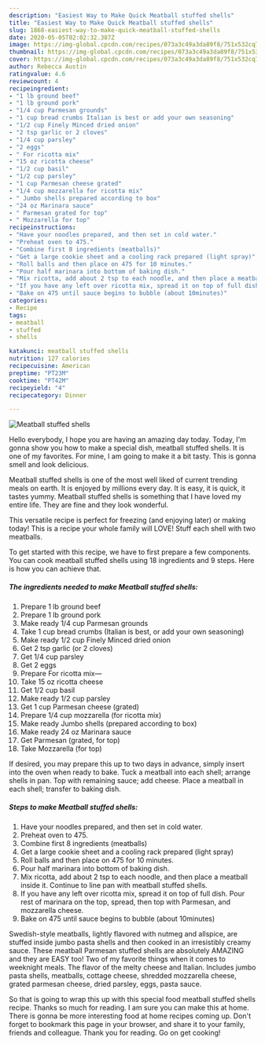 ```yaml
---
description: "Easiest Way to Make Quick Meatball stuffed shells"
title: "Easiest Way to Make Quick Meatball stuffed shells"
slug: 1868-easiest-way-to-make-quick-meatball-stuffed-shells
date: 2020-05-05T02:02:32.387Z
image: https://img-global.cpcdn.com/recipes/073a3c49a3da89f8/751x532cq70/meatball-stuffed-shells-recipe-main-photo.jpg
thumbnail: https://img-global.cpcdn.com/recipes/073a3c49a3da89f8/751x532cq70/meatball-stuffed-shells-recipe-main-photo.jpg
cover: https://img-global.cpcdn.com/recipes/073a3c49a3da89f8/751x532cq70/meatball-stuffed-shells-recipe-main-photo.jpg
author: Rebecca Austin
ratingvalue: 4.6
reviewcount: 4
recipeingredient:
- "1 lb ground beef"
- "1 lb ground pork"
- "1/4 cup Parmesan grounds"
- "1 cup bread crumbs Italian is best or add your own seasoning"
- "1/2 cup Finely Minced dried onion"
- "2 tsp garlic or 2 cloves"
- "1/4 cup parsley"
- "2 eggs"
- " For ricotta mix"
- "15 oz ricotta cheese"
- "1/2 cup basil"
- "1/2 cup parsley"
- "1 cup Parmesan cheese grated"
- "1/4 cup mozzarella for ricotta mix"
- " Jumbo shells prepared according to box"
- "24 oz Marinara sauce"
- " Parmesan grated for top"
- " Mozzarella for top"
recipeinstructions:
- "Have your noodles prepared, and then set in cold water."
- "Preheat oven to 475."
- "Combine first 8 ingredients (meatballs)"
- "Get a large cookie sheet and a cooling rack prepared (light spray)"
- "Roll balls and then place on 475 for 10 minutes."
- "Pour half marinara into bottom of baking dish."
- "Mix ricotta, add about 2 tsp to each noodle, and then place a meatball inside it. Continue to line pan with meatball stuffed shells."
- "If you have any left over ricotta mix, spread it on top of full dish. Pour rest of marinara on the top, spread, then top with Parmesan, and mozzarella cheese."
- "Bake on 475 until sauce begins to bubble (about 10minutes)"
categories:
- Recipe
tags:
- meatball
- stuffed
- shells

katakunci: meatball stuffed shells 
nutrition: 127 calories
recipecuisine: American
preptime: "PT23M"
cooktime: "PT42M"
recipeyield: "4"
recipecategory: Dinner

---
```



![Meatball stuffed shells](https://img-global.cpcdn.com/recipes/073a3c49a3da89f8/751x532cq70/meatball-stuffed-shells-recipe-main-photo.jpg)

Hello everybody, I hope you are having an amazing day today. Today, I'm gonna show you how to make a special dish, meatball stuffed shells. It is one of my favorites. For mine, I am going to make it a bit tasty. This is gonna smell and look delicious.

Meatball stuffed shells is one of the most well liked of current trending meals on earth. It is enjoyed by millions every day. It is easy, it is quick, it tastes yummy. Meatball stuffed shells is something that I have loved my entire life. They are fine and they look wonderful.

This versatile recipe is perfect for freezing (and enjoying later) or making today! This is a recipe your whole family will LOVE! Stuff each shell with two meatballs.


To get started with this recipe, we have to first prepare a few components. You can cook meatball stuffed shells using 18 ingredients and 9 steps. Here is how you can achieve that.

<!--inarticleads1-->

##### The ingredients needed to make Meatball stuffed shells:

1. Prepare 1 lb ground beef
1. Prepare 1 lb ground pork
1. Make ready 1/4 cup Parmesan grounds
1. Take 1 cup bread crumbs (Italian is best, or add your own seasoning)
1. Make ready 1/2 cup Finely Minced dried onion
1. Get 2 tsp garlic (or 2 cloves)
1. Get 1/4 cup parsley
1. Get 2 eggs
1. Prepare  For ricotta mix—
1. Take 15 oz ricotta cheese
1. Get 1/2 cup basil
1. Make ready 1/2 cup parsley
1. Get 1 cup Parmesan cheese (grated)
1. Prepare 1/4 cup mozzarella (for ricotta mix)
1. Make ready  Jumbo shells (prepared according to box)
1. Make ready 24 oz Marinara sauce
1. Get  Parmesan (grated, for top)
1. Take  Mozzarella (for top)


If desired, you may prepare this up to two days in advance, simply insert into the oven when ready to bake. Tuck a meatball into each shell; arrange shells in pan. Top with remaining sauce; add cheese. Place a meatball in each shell; transfer to baking dish. 

<!--inarticleads2-->

##### Steps to make Meatball stuffed shells:

1. Have your noodles prepared, and then set in cold water.
1. Preheat oven to 475.
1. Combine first 8 ingredients (meatballs)
1. Get a large cookie sheet and a cooling rack prepared (light spray)
1. Roll balls and then place on 475 for 10 minutes.
1. Pour half marinara into bottom of baking dish.
1. Mix ricotta, add about 2 tsp to each noodle, and then place a meatball inside it. Continue to line pan with meatball stuffed shells.
1. If you have any left over ricotta mix, spread it on top of full dish. Pour rest of marinara on the top, spread, then top with Parmesan, and mozzarella cheese.
1. Bake on 475 until sauce begins to bubble (about 10minutes)


Swedish-style meatballs, lightly flavored with nutmeg and allspice, are stuffed inside jumbo pasta shells and then cooked in an irresistibly creamy sauce. These meatball Parmesan stuffed shells are absolutely AMAZING and they are EASY too! Two of my favorite things when it comes to weeknight meals. The flavor of the melty cheese and Italian. Includes jumbo pasta shells, meatballs, cottage cheese, shredded mozzarella cheese, grated parmesan cheese, dried parsley, eggs, pasta sauce. 

So that is going to wrap this up with this special food meatball stuffed shells recipe. Thanks so much for reading. I am sure you can make this at home. There is gonna be more interesting food at home recipes coming up. Don't forget to bookmark this page in your browser, and share it to your family, friends and colleague. Thank you for reading. Go on get cooking!
